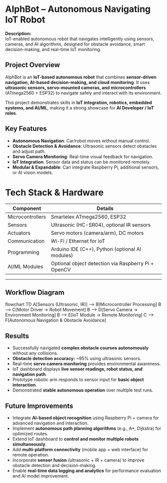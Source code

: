 # AlphBot – Autonomous Navigating IoT Robot

**Description:**  
IoT-enabled autonomous robot that navigates intelligently using sensors, cameras, and AI algorithms, designed for obstacle avoidance, smart decision-making, and real-time IoT monitoring.

## Project Overview
AlphBot is an **IoT-based autonomous robot** that combines **sensor-driven navigation, AI-based decision-making, and cloud monitoring**. It uses **ultrasonic sensors, servo-mounted cameras, and microcontrollers** (ATmega2560 + ESP32) to navigate safely and interact with its environment.  

This project demonstrates skills in **IoT integration, robotics, embedded systems, and AI/ML**, making it a strong showcase for **AI Developer / IoT roles**.

## Key Features
- **Autonomous Navigation**: Car/robot moves without manual control.  
- **Obstacle Detection & Avoidance**: Ultrasonic sensors detect obstacles and adjust path.  
- **Servo Camera Monitoring**: Real-time visual feedback for navigation.  
- **IoT Integration**: Sensor data and status can be monitored remotely.  
- **Modular & Expandable**: Can integrate Raspberry Pi, additional sensors, or AI vision models.  

# Tech Stack & Hardware
| Component               | Details |
|-------------------------|---------|
| Microcontrollers        | Smartelex ATmega2560, ESP32 |
| Sensors                 | Ultrasonic (HC-SR04), optional IR sensors |
| Actuators               | Servo motors (camera/arm), DC motors |
| Communication           | Wi-Fi / Ethernet for IoT |
| Programming             | Arduino IDE (C++), Python (optional AI modules) |
| AI/ML Modules           | Optional object detection via Raspberry Pi + OpenCV |

---

## Workflow Diagram
flowchart TD
    A[Sensors (Ultrasonic, IR)] --> B[Microcontroller Processing]
    B --> C[Motor Driver → Robot Movement]
    B --> D[Servo Camera → Environment Monitoring]
    B --> E[IoT Module → Remote Monitoring]
    C --> F[Autonomous Navigation & Obstacle Avoidance]

## Results
- Successfully navigated **complex obstacle courses autonomously** without any collisions.  
- **Obstacle detection accuracy:** ~95% using ultrasonic sensors.  
- Real-time **servo camera monitoring** provides environmental awareness.  
- IoT dashboard displays **live sensor readings, robot status, and navigation path**.  
- Prototype robotic arm responds to sensor input for **basic object interaction**.  
- Demonstrated **stable autonomous operation** over multiple test runs.

## Future Improvements
- Integrate **AI-based object recognition** using Raspberry Pi + camera for advanced navigation and interaction.  
- Implement **autonomous path planning algorithms** (e.g., A*, Dijkstra) for optimized routes.  
- Extend IoT dashboard to **control and monitor multiple robots simultaneously**.  
- Add **multi-platform connectivity** (mobile app + web interface) for remote operation.  
- Incorporate **sensor fusion** (ultrasonic + IR + camera) to improve obstacle detection and decision-making.  
- Enable **real-time data logging and analytics** for performance evaluation and AI model improvement.  
